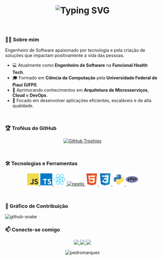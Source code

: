 <h1 align="center">
  <p align="center">
    <img src="https://readme-typing-svg.demolab.com?font=Fira+Code&weight=700&size=28&pause=1000&color=FF79C6&center=true&vCenter=true&width=435&lines=Ol%C3%A1!+Eu+sou+o+Pedro!;Engenheiro+de+Software;Apaixonado+por+tecnologia!" alt="Typing SVG" />
  </p>
</h1>

<br/>

### 👨‍💻 Sobre mim
<p align="left"> 
  Engenheiro de Software apaixonado por tecnologia e pela criação de soluções que impactam positivamente a vida das pessoas.
</p>

- 💻 Atualmente como **Engenheiro de Software** na **Funcional Health Tech**.
- 🎓 Formado em **Ciência da Computação** pela **Universidade Federal do Piauí (UFPI)**.
- 🌱 Aprimorando conhecimentos em **Arquitetura de Microsserviços**, **Cloud** e **DevOps**.
- 🚀 Focado em desenvolver aplicações eficientes, escaláveis e de alta qualidade.

<br/>

### 🏆 Troféus do GitHub
<p align="center">
  <a href="https://github.com/ryo-ma/github-profile-trophy">
    <img src="https://github-profile-trophy.vercel.app/?username=pedromarquex&theme=dracula&row=1&column=7" alt="GitHub Trophies"/>
  </a>
</p>

<br/>

### 🛠️ Tecnologias e Ferramentas
<p align="center">
  <a href="https://developer.mozilla.org/en-US/docs/Web/JavaScript" target="_blank" rel="noreferrer">
    <img src="https://raw.githubusercontent.com/devicons/devicon/master/icons/javascript/javascript-original.svg" alt="javascript" width="40" height="40"/>
  </a>
  <a href="https://www.typescriptlang.org/" target="_blank" rel="noreferrer">
    <img src="https://raw.githubusercontent.com/devicons/devicon/master/icons/typescript/typescript-original.svg" alt="typescript" width="40" height="40"/>
  </a>
  <a href="https://reactjs.org/" target="_blank" rel="noreferrer">
    <img src="https://raw.githubusercontent.com/devicons/devicon/master/icons/react/react-original.svg" alt="react" width="40" height="40"/>
  </a>
  <a href="https://www.nestjs.com" target="_blank" rel="noreferrer">
    <img src="https://cdn.jsdelivr.net/gh/devicons/devicon@latest/icons/nestjs/nestjs-original.svg" alt="nestjs" width="40" height="40"/>
  </a>
  <a href="https://www.w3.org/html/" target="_blank" rel="noreferrer">
    <img src="https://raw.githubusercontent.com/devicons/devicon/master/icons/html5/html5-original.svg" alt="html5" width="40" height="40"/>
  </a>
  <a href="https://www.w3schools.com/css/" target="_blank" rel="noreferrer">
    <img src="https://raw.githubusercontent.com/devicons/devicon/master/icons/css3/css3-original.svg" alt="css3" width="40" height="40"/>
  </a>
  <a href="https://www.python.org" target="_blank" rel="noreferrer">
    <img src="https://raw.githubusercontent.com/devicons/devicon/master/icons/python/python-original.svg" alt="python" width="40" height="40"/>
  </a>
  <a href="https://www.java.com" target="_blank" rel="noreferrer">
    <img src="https://raw.githubusercontent.com/devicons/devicon/master/icons/php/php-original.svg" alt="php" width="40" height="40"/>
  </a>
</p>

<br/>

### 🐍 Gráfico de Contribuição

<picture align="center">
  <source media="(prefers-color-scheme: dark)" srcset="https://github.com/pedromarquex/pedromarquex/blob/output/github-contribution-grid-snake-dark.svg" />
  <source media="(prefers-color-scheme: light)" srcset="https://github.com/pedromarquex/pedromarquex/blob/output/github-contribution-grid-snake.svg" />
  <img alt="github-snake" src="github-snake.svg" />
</picture>

<br/>

### 📫 Conecte-se comigo
<p align="center">
  <a href="https://www.linkedin.com/in/pedromarquex" target="_blank">
    <img src="https://img.shields.io/badge/-LinkedIn-%230077B5?style=for-the-badge&logo=linkedin&logoColor=white" target="_blank" />
  </a>
  <a href="https://instagram.com/pedromarquex" target="_blank">
    <img src="https://img.shields.io/badge/-Instagram-%23E4405F?style=for-the-badge&logo=instagram&logoColor=white" target="_blank" />
  </a>
  <a href="mailto:pedro.marques@ufpi.edu.br">
    <img src="https://img.shields.io/badge/-Gmail-%23333?style=for-the-badge&logo=gmail&logoColor=white" target="_blank" />
  </a>
</p>

<p align="center">
  <img src="https://komarev.com/ghpvc/?username=pedromarquex&label=Profile%20views&color=0e75b6&style=flat" alt="pedromarquex" />
</p>
